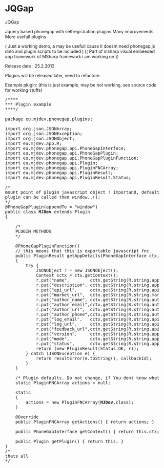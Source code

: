JQGap
=====

JQGap

Jquery based phonegap with selfregistration plugins
Many improvements
More usefull plugins

( 
Just a working demo, a may be usefull cause it doesnt need phonegap.js dino and plugin 
scripts to be included 
)
(( 
	Part of msharp visual embeeded app framework of MSharp framework i am working on 
))

Release date : 25.2.2013

Plugins will be released later, need to refactore

Example plugin:
(this is just example, may be not working, see source code for working stuffs)
<pre>
/****
*** Plugin example
****/

package eu.mjdev.phonegap.plugins;

import org.json.JSONArray;
import org.json.JSONException;
import org.json.JSONObject;
import eu.mjdev.app.R;
import eu.mjdev.phonegap.api.PhoneGapInterface;
import eu.mjdev.phonegap.api.PhoneGapPlugin;
import eu.mjdev.phonegap.api.PhoneGapPluginFunction;
import eu.mjdev.phonegap.api.Plugin;
import eu.mjdev.phonegap.api.PluginFNCArray;
import eu.mjdev.phonegap.api.PluginResult;
import eu.mjdev.phonegap.api.PluginResult.Status;

/* 
mount point of plugin javascript object ! importand, default window
plugin can be called then window.<plugin_name>.<fnc_name>(<fnc_params>); 
*/
@PhoneGapPlugin(appendTo = "window")
public class <b>MJDev</b> extends Plugin
{
  
	/* 
	PLUGIN METHODS 
	*/
  
	@PhoneGapPluginFunction()
	// this means that this is exportable javascript fnc
	public PluginResult getAppDetails(PhoneGapInterface ctx, Plugin p, JSONArray args, String callbackId) 
	{
		try {
			JSONObject r = new JSONObject();
			Context cctx = ctx.getContext();
			r.put("name",        cctx.getString(R.string.app_name));
			r.put("description", cctx.getString(R.string.app_description));
			r.put("api_url",     cctx.getString(R.string.api_url));
			r.put("market_url",  cctx.getString(R.string.market_url));
			r.put("author_name", cctx.getString(R.string.author_name));
			r.put("author_email",cctx.getString(R.string.author_email));
			r.put("author_url",  cctx.getString(R.string.author_url));
			r.put("author_phone",cctx.getString(R.string.author_phone));
			r.put("log_email",   cctx.getString(R.string.api_log_email));
			r.put("log_url",     cctx.getString(R.string.api_log_url));
			r.put("feedback_url",cctx.getString(R.string.api_feedback_url));
			r.put("version",     cctx.getString(R.string.app_version));
			r.put("mode",        cctx.getString(R.string.app_mode));
			r.put("status",      cctx.getString(R.string.app_default_status));
			return (new PluginResult(Status.OK, r));
		} catch (JSONException e) {
			return resultError(e.toString(), callbackId);
		}
	}

	/* Plugin defaults. Do not change, if You dont know what are you doing. */
	static PluginFNCArray actions = null;
	
	static 
	{ 
		actions = new PluginFNCArray(<b>MJDev</b>.class); 
	}
	
	@Override
	public PluginFNCArray getActions() { return actions; }
	
	public PhoneGapInterface getContext() { return this.ctx; }
	
	public Plugin getPlugin() { return this; }
}
/* 
thats all 
*/
</pre>
